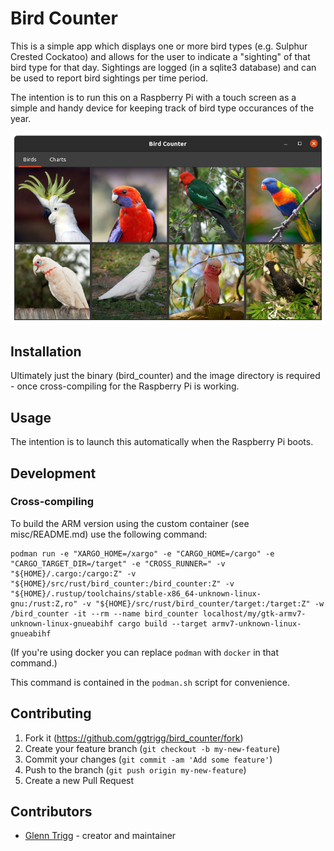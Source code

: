 # Bird Counter

This is a simple app which displays one or more bird types (e.g. Sulphur Crested Cockatoo) and allows for the user to
indicate a "sighting" of that bird type for that day. Sightings are logged (in a sqlite3 database) and can be used to
report bird sightings per time period.

The intention is to run this on a Raspberry Pi with a touch screen as a simple and handy device for keeping track of
bird type occurances of the year.

![Screenshot](https://github.com/ggtrigg/bird_counter/blob/master/images/screenshot.png)

## Installation

Ultimately just the binary (bird_counter) and the image directory is required - once cross-compiling for the Raspberry Pi is working.

## Usage

The intention is to launch this automatically when the Raspberry Pi boots.

## Development

### Cross-compiling

To build the ARM version using the custom container (see misc/README.md) use the following command:

    podman run -e "XARGO_HOME=/xargo" -e "CARGO_HOME=/cargo" -e "CARGO_TARGET_DIR=/target" -e "CROSS_RUNNER=" -v "${HOME}/.cargo:/cargo:Z" -v "${HOME}/src/rust/bird_counter:/bird_counter:Z" -v "${HOME}/.rustup/toolchains/stable-x86_64-unknown-linux-gnu:/rust:Z,ro" -v "${HOME}/src/rust/bird_counter/target:/target:Z" -w /bird_counter -it --rm --name bird_counter localhost/my/gtk-armv7-unknown-linux-gnueabihf cargo build --target armv7-unknown-linux-gnueabihf

(If you're using docker you can replace `podman` with `docker` in that command.)

This command is contained in the `podman.sh` script for convenience.

## Contributing

1. Fork it (<https://github.com/ggtrigg/bird_counter/fork>)
2. Create your feature branch (`git checkout -b my-new-feature`)
3. Commit your changes (`git commit -am 'Add some feature'`)
4. Push to the branch (`git push origin my-new-feature`)
5. Create a new Pull Request

## Contributors

- [Glenn Trigg](https://github.com/ggtrigg) - creator and maintainer
